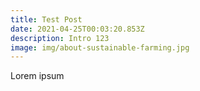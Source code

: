 ```yaml
---
title: Test Post
date: 2021-04-25T00:03:20.853Z
description: Intro 123
image: img/about-sustainable-farming.jpg
---
```

Lorem ipsum